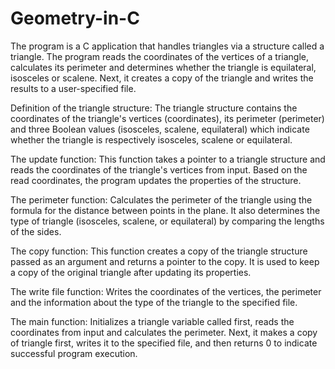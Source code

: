 # Geometry-in-C

The program is a C application that handles triangles via a structure called a triangle. The program reads the coordinates of the vertices of a triangle, calculates its perimeter and determines whether the triangle is equilateral, isosceles or scalene. Next, it creates a copy of the triangle and writes the results to a user-specified file.

Definition of the triangle structure: The triangle structure contains the coordinates of the triangle's vertices (coordinates), its perimeter (perimeter) and three Boolean values (isosceles, scalene, equilateral) which indicate whether the triangle is respectively isosceles, scalene or equilateral.

The update function: This function takes a pointer to a triangle structure and reads the coordinates of the triangle's vertices from input. Based on the read coordinates, the program updates the properties of the structure.

The perimeter function: Calculates the perimeter of the triangle using the formula for the distance between points in the plane. It also determines the type of triangle (isosceles, scalene, or equilateral) by comparing the lengths of the sides.

The copy function: This function creates a copy of the triangle structure passed as an argument and returns a pointer to the copy. It is used to keep a copy of the original triangle after updating its properties.

The write file function: Writes the coordinates of the vertices, the perimeter and the information about the type of the triangle to the specified file.

The main function: Initializes a triangle variable called first, reads the coordinates from input and calculates the perimeter. Next, it makes a copy of triangle first, writes it to the specified file, and then returns 0 to indicate successful program execution.

